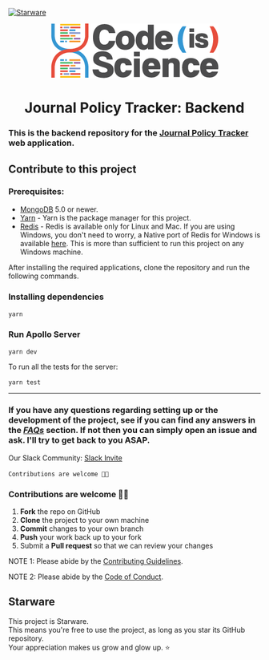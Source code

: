 [![Starware](https://img.shields.io/badge/⭐-Starware-f5a91a?labelColor=black)](https://github.com/zepfietje/starware)

<p align="center">
  <img src="logo.png">
</p>
<h1 align="center">Journal Policy Tracker: Backend</h1>

### This is the backend repository for the [Journal Policy Tracker](https://github.com/codeisscience/codecompliance-frontend) web application.

## Contribute to this project

### Prerequisites:
 - [MongoDB](https://www.mongodb.com/try/download/community) 5.0 or newer.
 - [Yarn](https://yarnpkg.com/getting-started/install) - Yarn is the package manager for this project.
 - [Redis](https://redis.io/download/) - Redis is available only for Linux and Mac. If you are using Windows, you don't need to worry, a Native port of Redis for Windows is available [here](https://github.com/tporadowski/redis/releases). This is more than sufficient to run this project on any Windows machine.

After installing the required applications, clone the repository and run the following commands.

### Installing dependencies

```console
yarn
```

### Run Apollo Server

```console
yarn dev
```

To run all the tests for the server:

```console
yarn test
```

---

### If you have any questions regarding setting up or the development of the project, see if you can find any answers in the *[FAQs](https://github.com/codeisscience/journal-policy-tracker-backend/wiki/FAQs)* section. If not then you can simply open an issue and ask. I'll try to get back to you ASAP.

Our Slack Community: [Slack Invite](https://join.slack.com/t/codeisscience/shared_invite/zt-16g3i8hr7-6j~jd_6JddhjEUBq9YUkmQ)

`Contributions are welcome 🎉🎉`

### Contributions are welcome 🎉🎉

1. **Fork** the repo on GitHub
2. **Clone** the project to your own machine
3. **Commit** changes to your own branch
4. **Push** your work back up to your fork
5. Submit a **Pull request** so that we can review your changes

NOTE 1: Please abide by the [Contributing Guidelines](./CONTRIBUTING.md).

NOTE 2: Please abide by the [Code of Conduct](./CODE_OF_CONDUCT.md).

## Starware

This project is Starware.  
This means you're free to use the project, as long as you star its GitHub repository.  
Your appreciation makes us grow and glow up. ⭐
